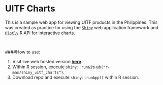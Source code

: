 # UITF Charts

This is a sample web app for viewing UITF products in the Philippines. This was created as practice for using the [`Shiny`](https://shiny.rstudio.com/) web application framework and [`Plotly`](https://plot.ly/) R API for interactive charts.

<br />

####How to use:

1. Visit live web hosted version [**here**](https://r-mas.shinyapps.io/uitf_charts).
2. Within R session, execute `shiny::runGitHub("r-mas/shiny_uitf_charts")`.
3. Download repo and execute `shiny::runApp()` within R session.